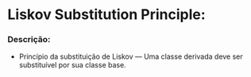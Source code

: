 # Liskov Substitution Principle:

### Descrição:
* Princípio da substituição de Liskov — Uma classe derivada deve ser substituível por sua classe base.



